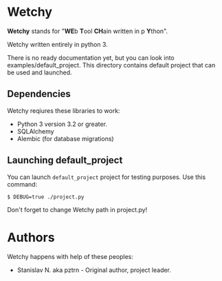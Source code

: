 # Wetchy
 
**Wetchy** stands for "**WE**b **T**ool **CH**ain written in p **Y**thon".
 
Wetchy written entirely in python 3.
 
There is no ready documentation yet, but you can look into examples/default_project. This directory contains default project that can be used and launched.
 
## Dependencies
 
Wetchy reqiures these libraries to work:
 
* Python 3 version 3.2 or greater.
* SQLAlchemy
* Alembic (for database migrations)
 
## Launching default_project
 
You can launch ``default_project`` project for testing purposes. Use this command:
 
    $ DEBUG=true ./project.py
   
Don't forget to change Wetchy path in project.py!
 
# Authors
 
Wetchy happens with help of these peoples:
 
* Stanislav N. aka pztrn - Original author, project leader.
